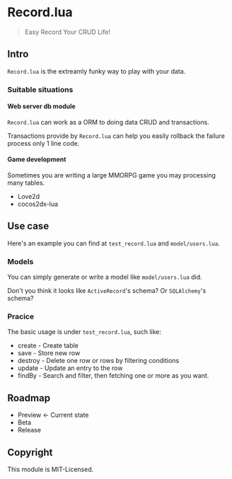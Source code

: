 # Record.lua

> Easy Record Your CRUD Life!

## Intro

`Record.lua` is the extreamly funky way to play with your data.

### Suitable situations

#### Web server db module

`Record.lua` can work as a ORM to doing data CRUD and transactions.

Transactions provide by `Record.lua` can help you easily rollback the failure process only 1 line code.

#### Game development

Sometimes you are writing a large MMORPG game you may processing many tables.

* Love2d
* cocos2dx-lua

## Use case

Here's an example you can find at `test_record.lua` and `model/users.lua`.

### Models

You can simply generate or write a model like `model/users.lua` did.

Don't you think it looks like `ActiveRecord`'s schema? Or `SQLAlchemy`'s schema?

### Pracice

The basic usage is under `test_record.lua`, such like:

* create - Create table
* save - Store new row
* destroy - Delete one row or rows by filtering conditions
* update - Update an entry to the row
* findBy - Search and filter, then fetching one or more as you want.

## Roadmap

* Preview <- Current state
* Beta
* Release

## Copyright

This module is MIT-Licensed.
